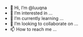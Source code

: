 - 👋 Hi, I’m @luuqna
- 👀 I’m interested in ...
- 🌱 I’m currently learning ...
- 💞️ I’m looking to collaborate on ...
- 📫 How to reach me ...

<!---
luuqna/luuqna is a ✨ special ✨ repository because its `README.md` (this file) appears on your GitHub profile.
You can click the Preview link to take a look at your changes.
--->
